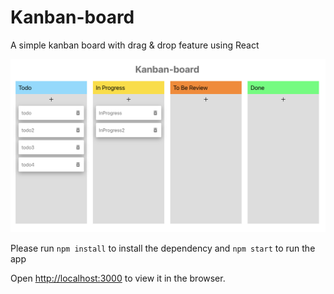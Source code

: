 # Kanban-board

A simple kanban board with drag & drop feature using React

![alt text](./kanban-board.png)

Please run `npm install` to install the dependency and `npm start` to run the app

Open [http://localhost:3000](http://localhost:3000) to view it in the browser.
